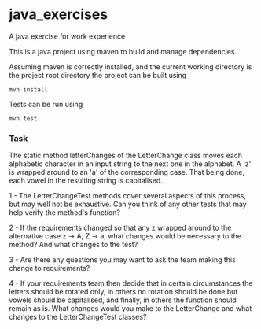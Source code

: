 # java_exercises
A java exercise for work experience

This is a java project using maven to build and manage dependencies.

Assuming maven is correctly installed, and the current working directory is the
project root directory the project can be built using

    mvn install

Tests can be run using

    mvn test

### Task

The static method letterChanges of the LetterChange class moves each alphabetic
character in an input string to the next one in the alphabet.  A 'z' is wrapped
around to an 'a' of the corresponding case.  That being done, each vowel in the
resulting string is capitalised.

1 - The LetterChangeTest methods cover several aspects of this process, but may
well not be exhaustive.  Can you think of any other tests that may help
verify the method's function?

2 - If the requirements changed so that any z wrapped around to the alternative
case z -> A, Z -> a, what changes would be necessary to the method?  And what
changes to the test?  

3 - Are there any questions you may want to ask the team making this change to
requirements?

4 - If your requirements team then decide that in certain circumstances the
letters should be rotated only, in others no rotation should be done but vowels
should be capitalised, and finally, in others the function should remain as is.
What changes would you make to the LetterChange and what changes to the
LetterChangeTest classes?